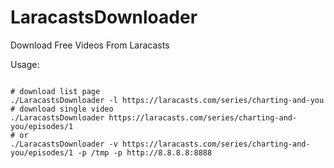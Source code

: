 # LaracastsDownloader
Download Free Videos From Laracasts

Usage:

```

# download list page
./LaracastsDownloader -l https://laracasts.com/series/charting-and-you
# download single video
./LaracastsDownloader https://laracasts.com/series/charting-and-you/episodes/1
# or
./LaracastsDownloader -v https://laracasts.com/series/charting-and-you/episodes/1 -p /tmp -p http://8.8.8.8:8888

```
